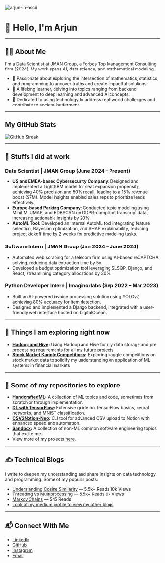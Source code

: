 ![arjun-in-ascii](https://github.com/user-attachments/assets/db25f825-927b-4a84-86cd-3fc2e21b87d4)
                                                        
<!-- Header Section -->
# 👋 Hello, I'm Arjun
---

<!-- About Me Section -->
## 🧑‍💻 About Me

I'm a Data Scientist at JMAN Group, a Forbes Top Management Consulting firm (2024). My work spans AI, data science, and mathematical modeling.

- 🌟 Passionate about exploring the intersection of mathematics, statistics, and programming to uncover truths and create impactful solutions.
- 📘 A lifelong learner, delving into topics ranging from backend development to deep learning and advanced AI concepts.
- 🎯 Dedicated to using technology to address real-world challenges and contribute to societal betterment.

---

<!-- GitHub Stats Section -->
## My GitHub Stats

![GitHub Streak](http://github-readme-streak-stats.herokuapp.com?user=arjunprakash027&theme=dark&background=000000)

---

<!-- Work Experience Section -->
## 💼 Stuffs I did at work

### Data Scientist | JMAN Group (June 2024 – Present)
- **US and EMEA-based Cybersecurity Company**: Designed and implemented a LightGBM model for seat expansion propensity, achieving 40% precision and 50% recall, leading to a 15% revenue boost ($7M). Model insights enabled sales reps to prioritize leads effectively.
- **Europe-based Parking Company**: Conducted topic modeling using MiniLM, UMAP, and HDBSCAN on GDPR-compliant transcript data, increasing actionable insights by 20%.
- **AutoML Tool**: Developed an internal AutoML tool integrating feature selection, Bayesian optimization, and SHAP explainability, reducing project kickoff time by 2 weeks for predictive modeling tasks.

### Software Intern | JMAN Group (Jan 2024 – June 2024)
- Automated web scraping for a telecom firm using AI-based reCAPTCHA solving, reducing data extraction time by 5x.
- Developed a budget optimization tool leveraging SLSQP, Django, and React, streamlining category allocations by 30%.

### Python Developer Intern | Imaginorlabs (Sep 2022 – Mar 2023)
- Built an AI-powered invoice processing solution using YOLOv7, achieving 80% accuracy for item detection.
- Designed and implemented a Django backend, integrated with a user-friendly web interface hosted on DigitalOcean.
---

<!-- Currently working on -->
## 🚀 Things I am exploring right now

- **[Hadoop and Hive](https://hive.apache.org/):** Using Hadoop and Hive for my data storage and pre processing requirements for all my future projects
- **[Stock Market Kaggle Competitions](https://www.kaggle.com/competitions/jane-street-real-time-market-data-forecasting):** Exploring kaggle competitions on stock market data to solidify my understanding on application of ML systems in financial markets
---

<!-- Projects Section -->
## 🚀 Some of my repositories to explore

- **[HandcraftedML](https://github.com/arjunprakash027/HandcraftedML):** A collection of ML topics and code, sometimes from scratch or through implementation.
- **[DL with TensorFlow](https://github.com/arjunprakash027/Deep-Learning-With-Tensorflow):** Extensive guide on TensorFlow basics, neural networks, and MNIST classification.
- **[CSV2Notion-Neo](https://github.com/THEACHARYA/CSV2NOTION-NEO):** CLI tool for advanced CSV upload to Notion with enhanced speed and automation.
- **[Sandbox](https://github.com/arjunprakash027/HandcraftedML):** A collection of non-ML common software engineering topics that excite me.
- View more of my projects [here](https://www.arjunrao.bio/projects).

---

<!-- Blog Section -->
## ✍️ Technical Blogs

I write to deepen my understanding and share insights on data technology and programming. Some of my popular posts:

- [Understanding Cosine Similarity](https://medium.com/@arjunprakash027/understanding-cosine-similarity-a-key-concept-in-data-science-72a0fcc57599) — 5.5k+ Reads 10k Views
- [Threading vs Multiprocessing](https://medium.com/@arjunprakash027/threading-vs-multiprocessing) — 5.5k+ Reads 9k Views
- [Markov Chains](https://medium.com/@arjunprakash027/markov-chains) — 545 Reads
- [Look at my medium profile to view my other blogs](https://medium.com/@arjunprakash027)

---

<!-- Contact Section -->
## 📬 Connect With Me

- [LinkedIn](https://www.linkedin.com/in/arjun-prakash-589348211/)  
- [GitHub](https://github.com/arjunprakash027)  
- [Instagram](https://www.instagram.com/arjun_.rao/)  
- [Email](mailto:arjunprakash027@gmail.com)  
